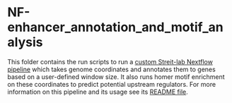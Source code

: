 # NF-enhancer_annotation_and_motif_analysis

This folder contains the run scripts to run a [custom Streit-lab Nextflow pipeline](https://github.com/Streit-lab/enhancer_annotation_and_motif_analysis) which takes genome coordinates and annotates them to genes based on a user-defined window size. It also runs homer motif enrichment on these coordinates to predict potential upstream regulators. For more information on this pipeline and its usage see its [README file](https://github.com/Streit-lab/enhancer_annotation_and_motif_analysis). 